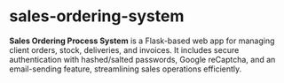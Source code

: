 # sales-ordering-system
**Sales Ordering Process System** is a Flask-based web app for managing client orders, stock, deliveries, and invoices. It includes secure authentication with hashed/salted passwords, Google reCaptcha, and an email-sending feature, streamlining sales operations efficiently.
